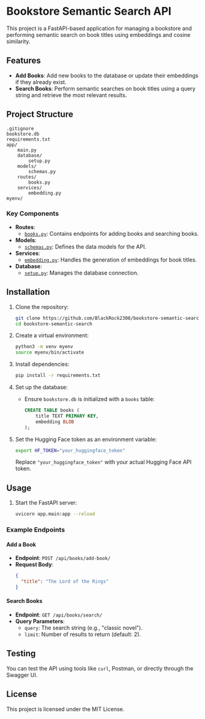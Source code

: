 # Bookstore Semantic Search API

This project is a FastAPI-based application for managing a bookstore and performing semantic search on book titles using embeddings and cosine similarity.

## Features

- **Add Books**: Add new books to the database or update their embeddings if they already exist.
- **Search Books**: Perform semantic searches on book titles using a query string and retrieve the most relevant results.

## Project Structure

```
.gitignore
bookstore.db
requirements.txt
app/
    main.py
    database/
        setup.py
    models/
        schemas.py
    routes/
        books.py
    services/
        embedding.py
myenv/
```

### Key Components

- **Routes**: 
  - [`books.py`](app/routes/books.py): Contains endpoints for adding books and searching books.
- **Models**:
  - [`schemas.py`](app/models/schemas.py): Defines the data models for the API.
- **Services**:
  - [`embedding.py`](app/services/embedding.py): Handles the generation of embeddings for book titles.
- **Database**:
  - [`setup.py`](app/database/setup.py): Manages the database connection.

## Installation

1. Clone the repository:
   ```bash
   git clone https://github.com/BlackRock2308/bookstore-semantic-search.git
   cd bookstore-semantic-search
   ```

2. Create a virtual environment:
   ```bash
   python3 -m venv myenv
   source myenv/bin/activate
   ```

3. Install dependencies:
   ```bash
   pip install -r requirements.txt
   ```

4. Set up the database:
   - Ensure `bookstore.db` is initialized with a `books` table:
     ```sql
     CREATE TABLE books (
         title TEXT PRIMARY KEY,
         embedding BLOB
     );
     ```

5. Set the Hugging Face token as an environment variable:
   ```bash
   export HF_TOKEN="your_huggingface_token"
   ```

   Replace `"your_huggingface_token"` with your actual Hugging Face API token.

## Usage

1. Start the FastAPI server:
   ```bash
   uvicorn app.main:app --reload
   ```


### Example Endpoints

#### Add a Book
- **Endpoint**: `POST /api/books/add-book/`
- **Request Body**:
  ```json
  {
    "title": "The Lord of the Rings"
  }
  ```

#### Search Books
- **Endpoint**: `GET /api/books/search/`
- **Query Parameters**:
  - `query`: The search string (e.g., "classic novel").
  - `limit`: Number of results to return (default: 2).

## Testing

You can test the API using tools like `curl`, Postman, or directly through the Swagger UI.

## License

This project is licensed under the MIT License.
